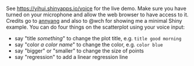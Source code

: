 See https://yihui.shinyapps.io/voice for the live demo. Make sure you have turned on your microphone and allow the web browser to have access to it. Credits go to [annyang](https://github.com/TalAter/annyang) and also to @wch for showing me a minimal Shiny example. You can do four things on the scatterplot using your voice input:

- say "title _something_" to change the plot title, e.g. `title good morning`
- say "color _a color name_" to change the color, e.g. `color blue`
- say "bigger" or "smaller" to change the size of points
- say "regression" to add a linear regression line